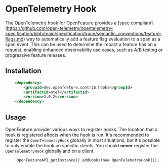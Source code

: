 # OpenTelemetry Hook

The OpenTelemetry hook for OpenFeature provides
a [spec compliant] (https://github.com/open-telemetry/opentelemetry-specification/blob/main/specification/trace/semantic_conventions/feature-flags.md)
way to automatically add a feature flag
evaluation to a span as a span event. This can be used to determine the impact a feature has on a request,
enabling enhanced observability use cases, such as A/B testing or progressive feature releases.

## Installation
<!-- x-release-please-start-version -->
```xml
    <dependency>
        <groupId>dev.openfeature.contrib.hooks</groupId>
        <artifactId>otel</artifactId>
        <version>1.0.2</version>
    </dependency>
```
<!-- x-release-please-end-version -->

## Usage

OpenFeature provider various ways to register hooks. The location that a hook is registered affects when the hook is
run. It's recommended to register the `OpenTelemetryHook` globally in most situations, but it's possible to only enable
the hook on specific clients. You should **never** register the `OpenTelemetryHook` globally and on a client.

```
     OpenFeatureAPI.getInstance().addHooks(new OpenTelemetryHook());
```
